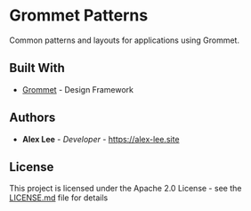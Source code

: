 # Grommet Patterns

Common patterns and layouts for applications using Grommet.

## Built With

* [Grommet](https://v2.grommet.io/) - Design Framework

## Authors

* **Alex Lee** - *Developer* - https://alex-lee.site

## License

This project is licensed under the Apache 2.0 License - see the [LICENSE.md](LICENSE.md) file for details

